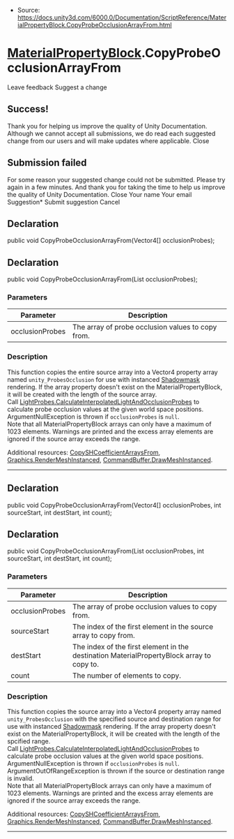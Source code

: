 * Source: https://docs.unity3d.com/6000.0/Documentation/ScriptReference/MaterialPropertyBlock.CopyProbeOcclusionArrayFrom.html

#  [MaterialPropertyBlock](https://docs.unity3d.com/6000.0/Documentation/ScriptReference/MaterialPropertyBlock.html).CopyProbeOcclusionArrayFrom
Leave feedback
Suggest a change
## Success!
Thank you for helping us improve the quality of Unity Documentation. Although we cannot accept all submissions, we do read each suggested change from our users and will make updates where applicable.
Close
## Submission failed
For some reason your suggested change could not be submitted. Please <a>try again</a> in a few minutes. And thank you for taking the time to help us improve the quality of Unity Documentation.
Close
Your name Your email Suggestion* Submit suggestion
Cancel
## Declaration
public void CopyProbeOcclusionArrayFrom(Vector4[] occlusionProbes); 
## Declaration
public void CopyProbeOcclusionArrayFrom(List<Vector4> occlusionProbes); 
### Parameters
Parameter | Description  
---|---  
occlusionProbes | The array of probe occlusion values to copy from.  
### Description
This function copies the entire source array into a Vector4 property array named `unity_ProbesOcclusion` for use with instanced [Shadowmask](https://docs.unity3d.com/6000.0/Documentation/Manual/LightMode-Mixed-Shadowmask.html) rendering.
If the array property doesn't exist on the MaterialPropertyBlock, it will be created with the length of the source array.  
Call [LightProbes.CalculateInterpolatedLightAndOcclusionProbes](https://docs.unity3d.com/6000.0/Documentation/ScriptReference/LightProbes.CalculateInterpolatedLightAndOcclusionProbes.html) to calculate probe occlusion values at the given world space positions.  
ArgumentNullException is thrown if `occlusionProbes` is `null`.  
Note that all MaterialPropertyBlock arrays can only have a maximum of 1023 elements. Warnings are printed and the excess array elements are ignored if the source array exceeds the range.  
  
Additional resources: [CopySHCoefficientArraysFrom](https://docs.unity3d.com/6000.0/Documentation/ScriptReference/MaterialPropertyBlock.CopySHCoefficientArraysFrom.html), [Graphics.RenderMeshInstanced](https://docs.unity3d.com/6000.0/Documentation/ScriptReference/Graphics.RenderMeshInstanced.html), [CommandBuffer.DrawMeshInstanced](https://docs.unity3d.com/6000.0/Documentation/ScriptReference/Rendering.CommandBuffer.DrawMeshInstanced.html).
* * *
## Declaration
public void CopyProbeOcclusionArrayFrom(Vector4[] occlusionProbes, int sourceStart, int destStart, int count); 
## Declaration
public void CopyProbeOcclusionArrayFrom(List<Vector4> occlusionProbes, int sourceStart, int destStart, int count); 
### Parameters
Parameter | Description  
---|---  
occlusionProbes | The array of probe occlusion values to copy from.  
sourceStart | The index of the first element in the source array to copy from.  
destStart | The index of the first element in the destination MaterialPropertyBlock array to copy to.  
count | The number of elements to copy.  
### Description
This function copies the source array into a Vector4 property array named `unity_ProbesOcclusion` with the specified source and destination range for use with instanced [Shadowmask](https://docs.unity3d.com/6000.0/Documentation/Manual/LightMode-Mixed-Shadowmask.html) rendering.
If the array property doesn't exist on the MaterialPropertyBlock, it will be created with the length of the spcified range.  
Call [LightProbes.CalculateInterpolatedLightAndOcclusionProbes](https://docs.unity3d.com/6000.0/Documentation/ScriptReference/LightProbes.CalculateInterpolatedLightAndOcclusionProbes.html) to calculate probe occlusion values at the given world space positions.  
ArgumentNullException is thrown if `occlusionProbes` is `null`.  
ArgumentOutOfRangeException is thrown if the source or destination range is invalid.  
Note that all MaterialPropertyBlock arrays can only have a maximum of 1023 elements. Warnings are printed and the excess array elements are ignored if the source array exceeds the range.  
  
Additional resources: [CopySHCoefficientArraysFrom](https://docs.unity3d.com/6000.0/Documentation/ScriptReference/MaterialPropertyBlock.CopySHCoefficientArraysFrom.html), [Graphics.RenderMeshInstanced](https://docs.unity3d.com/6000.0/Documentation/ScriptReference/Graphics.RenderMeshInstanced.html), [CommandBuffer.DrawMeshInstanced](https://docs.unity3d.com/6000.0/Documentation/ScriptReference/Rendering.CommandBuffer.DrawMeshInstanced.html).
* * *
